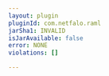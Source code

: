 ```yaml
---
layout: plugin
pluginId: com.netfalo.raml
jarSha1: INVALID
isJarAvailable: false
error: NONE
violations: []

---
```

